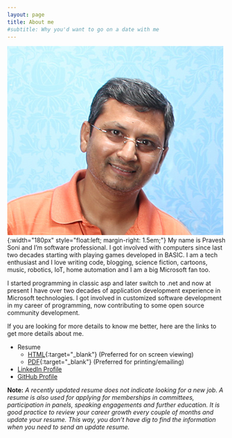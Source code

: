 ```yaml
---
layout: page
title: About me
#subtitle: Why you'd want to go on a date with me
---
```


![Pravesh Soni](/assets/img/pravesh.png){:width="180px" style="float:left; margin-right: 1.5em;"} My name is Pravesh Soni and I’m software professional. I got involved with computers since last two decades starting with playing games developed in BASIC. I am a tech enthusiast and I love writing code, blogging, science fiction, cartoons, music, robotics, IoT, home automation and I am a big Microsoft fan too.

I started programming in classic asp and later switch to .net and now at present I have over two decades of application development experience in Microsoft technologies. I got involved in customized software development in my career of programming, now contributing to some open source community development.

If you are looking for more details to know me better, here are the links to get more details about me.

- Resume
    - [HTML](/resume){:target="_blank"} (Preferred for on screen viewing)
    - [PDF](/assets/docs/resume.pdf){:target="_blank"} (Preferred for printing/emailing)
- [LinkedIn Profile](https://www.linkedin.com/in/pjsoni)
- [GitHub Profile](https://github.com/pjsoni)

**Note:** _A recently updated resume does not indicate looking for a new job. A resume is also used for applying for memberships in committees, participation in panels, speaking engagements and further education. It is good practice to review your career growth every couple of months and update your resume. This way, you don’t have dig to find the information when you need to send an update resume._
